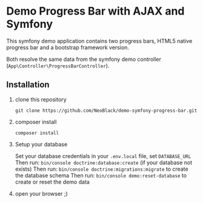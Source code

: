 # Demo Progress Bar with AJAX and Symfony
This symfony demo application contains two progress bars, HTML5 native progress bar and a bootstrap framework version.

Both resolve the same data from the symfony demo controller (`App\Controller\ProgressBarController`).

## Installation
1) clone this repository
   
   `git clone https://github.com/NeoBlack/demo-symfony-progress-bar.git`   

2) composer install

   `composer install`
   
3) Setup your database

   Set your database credentials in your `.env.local` file, set `DATABASE_URL`
   Then run: `bin/console doctrine:database:create` (if your database not exists)
   Then run: `bin/console doctrine:migrations:migrate` to create the database schema
   Then run: `bin/console demo:reset-database` to create or reset the demo data
   
4) open your browser ;)